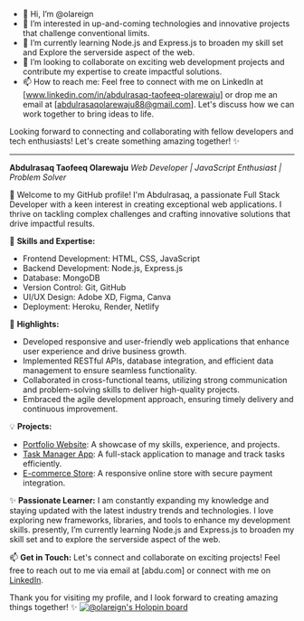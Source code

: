 - 👋 Hi, I’m @olareign
- 👀 I’m interested in up-and-coming technologies and innovative projects that challenge conventional limits.
- 🌱 I’m currently learning Node.js and Express.js to broaden my skill set and Explore the serverside aspect of the web.
- 💞️ I’m looking to collaborate on exciting web development projects and contribute my expertise to create impactful solutions.
- 📫 How to reach me: Feel free to connect with me on LinkedIn at [www.linkedin.com/in/abdulrasaq-taofeeq-olarewaju] or drop me an email at [abdulrasaqolarewaju88@gmail.com]. Let's discuss how we can work together to bring ideas to life.

Looking forward to connecting and collaborating with fellow developers and tech enthusiasts! Let's create something amazing together! ✨
****************************************************************************************************************************************************************
**Abdulrasaq Taofeeq Olarewaju**
*Web Developer | JavaScript Enthusiast | Problem Solver*

👋 Welcome to my GitHub profile! I'm Abdulrasaq, a passionate Full Stack Developer with a keen interest in creating exceptional web applications. I thrive on tackling complex challenges and crafting innovative solutions that drive impactful results.

🚀 **Skills and Expertise:**
- Frontend Development: HTML, CSS, JavaScript
- Backend Development: Node.js, Express.js
- Database: MongoDB
- Version Control: Git, GitHub
- UI/UX Design: Adobe XD, Figma, Canva
- Deployment: Heroku, Render, Netlify
  
🌟 **Highlights:**
- Developed responsive and user-friendly web applications that enhance user experience and drive business growth.
- Implemented RESTful APIs, database integration, and efficient data management to ensure seamless functionality.
- Collaborated in cross-functional teams, utilizing strong communication and problem-solving skills to deliver high-quality projects.
- Embraced the agile development approach, ensuring timely delivery and continuous improvement.

💡 **Projects:**
- [Portfolio Website](https:*****//example.com): A showcase of my skills, experience, and projects.
- [Task Manager App](https:******//example.com): A full-stack application to manage and track tasks efficiently.
- [E-commerce Store](https:******//example.com): A responsive online store with secure payment integration.

✨ **Passionate Learner:**
I am constantly expanding my knowledge and staying updated with the latest industry trends and technologies. I love exploring new frameworks, libraries, and tools to enhance my development skills. presently, I’m currently learning Node.js and Express.js to broaden my skill set and to explore the serverside aspect of the web.

📫 **Get in Touch:**
Let's connect and collaborate on exciting projects! Feel free to reach out to me via email at [abdu.com] or connect with me on [LinkedIn](https://www.linkedin.com/in/abdulrasaq-taofeeq-olarewaju).

Thank you for visiting my profile, and I look forward to creating amazing things together! ✨
[![@olareign's Holopin board](https://holopin.me/olareign)](https://holopin.io/@olareign)
